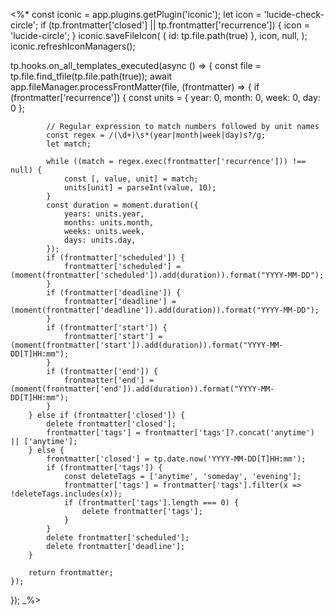 <%*
const iconic = app.plugins.getPlugin('iconic');
let icon = 'lucide-check-circle';
if (tp.frontmatter['closed'] || tp.frontmatter['recurrence']) {
    icon = 'lucide-circle';
}
iconic.saveFileIcon(
    { id: tp.file.path(true) },
    icon,
    null,
);
iconic.refreshIconManagers();

tp.hooks.on_all_templates_executed(async () => {
    const file = tp.file.find_tfile(tp.file.path(true));
    await app.fileManager.processFrontMatter(file, (frontmatter) => {
        if (frontmatter['recurrence']) {
            const units = {
                year: 0,
                month: 0,
                week: 0,
                day: 0
            };

            // Regular expression to match numbers followed by unit names
            const regex = /(\d+)\s*(year|month|week|day)s?/g;
            let match;

            while ((match = regex.exec(frontmatter['recurrence'])) !== null) {
                const [, value, unit] = match;
                units[unit] = parseInt(value, 10);
            }
            const duration = moment.duration({
                years: units.year,
                months: units.month,
                weeks: units.week,
                days: units.day,
            });
            if (frontmatter['scheduled']) {
                frontmatter['scheduled'] = (moment(frontmatter['scheduled']).add(duration)).format("YYYY-MM-DD");
            }
            if (frontmatter['deadline']) {
                frontmatter['deadline'] = (moment(frontmatter['deadline']).add(duration)).format("YYYY-MM-DD");
            }
            if (frontmatter['start']) {
                frontmatter['start'] = (moment(frontmatter['start']).add(duration)).format("YYYY-MM-DD[T]HH:mm");
            }
            if (frontmatter['end']) {
                frontmatter['end'] = (moment(frontmatter['end']).add(duration)).format("YYYY-MM-DD[T]HH:mm");
            }
        } else if (frontmatter['closed']) {
            delete frontmatter['closed'];
            frontmatter['tags'] = frontmatter['tags']?.concat('anytime') || ['anytime'];
        } else {
            frontmatter['closed'] = tp.date.now('YYYY-MM-DD[T]HH:mm');
            if (frontmatter['tags']) {
                const deleteTags = ['anytime', 'someday', 'evening'];
                frontmatter['tags'] = frontmatter['tags'].filter(x => !deleteTags.includes(x));
                if (frontmatter['tags'].length === 0) {
                    delete frontmatter['tags'];
                }
            }
            delete frontmatter['scheduled'];
            delete frontmatter['deadline'];
        }
        
        return frontmatter;
    });
});
_%>